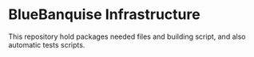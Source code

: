 # BlueBanquise Infrastructure

This repository hold packages needed files and building script, and also automatic tests scripts.
